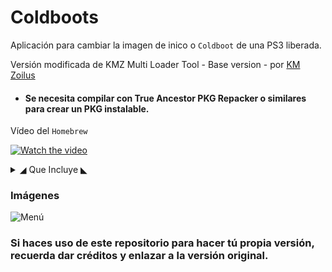 # Coldboots

Aplicación para cambiar la imagen de inico o `Coldboot` de una PS3 liberada.

Versión modificada de KMZ Multi Loader Tool - Base version - por [KM Zoilus](https://www.youtube.com/channel/UCNf_LBigkkfd2P6Kal7ep-w)
* #### Se necesita compilar con True Ancestor PKG Repacker o similares para crear un PKG instalable.

Vídeo del `Homebrew`

[![Watch the video](https://i.ytimg.com/vi/y1Huol8g21A/hqdefault.jpg)](https://www.youtube.com/watch?v=y1Huol8g21A)

<details>
  <summary>◢ Que Incluye ◣ </summary>
  
  ## ★Versión 1.1
  * Renombreado el coldboot de "Minecraft Logo"
  * Añadido el coldboot "OG Modding Logo v3"
  
  ## ★Versión 1.0
  * Ferrox Logo
  * Minecraft Logo
  * OG Modding Logo v1
  * OG Modding Logo v2
  * PS3XPLOIT Logo
  * Rebug
  * Rebug Blue
  * Undertale Logo

</details>

### Imágenes

![Menú](https://i.imgur.com/9nWWRtj.png)

### Si haces uso de este repositorio para hacer tú propia versión, recuerda dar créditos y enlazar a la versión original.
